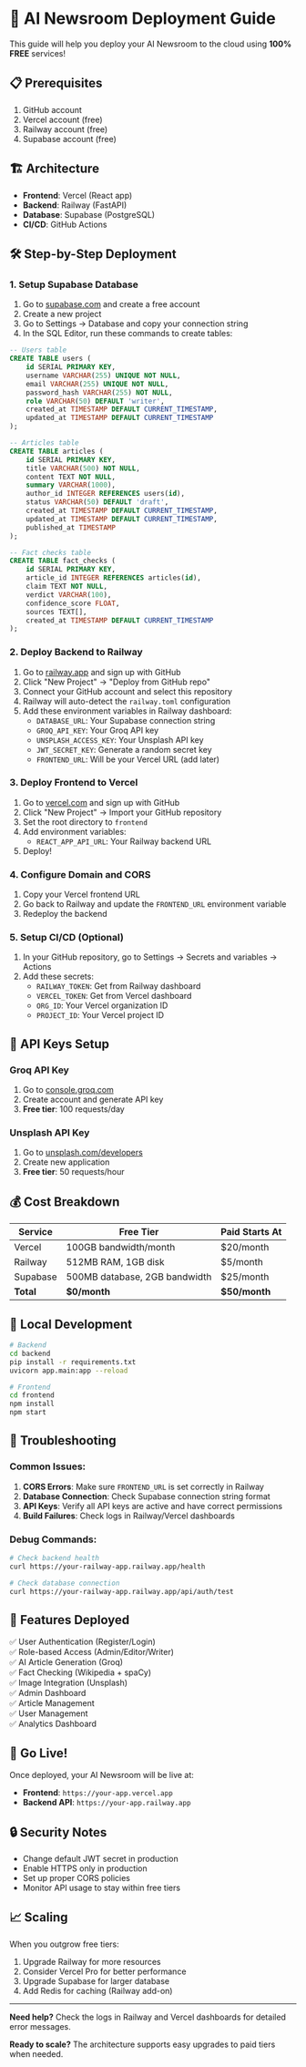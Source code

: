# 🚀 AI Newsroom Deployment Guide

This guide will help you deploy your AI Newsroom to the cloud using **100% FREE** services!

## 📋 Prerequisites

1. GitHub account
2. Vercel account (free)
3. Railway account (free)
4. Supabase account (free)

## 🏗️ Architecture

- **Frontend**: Vercel (React app)
- **Backend**: Railway (FastAPI)
- **Database**: Supabase (PostgreSQL)
- **CI/CD**: GitHub Actions

## 🛠️ Step-by-Step Deployment

### 1. Setup Supabase Database

1. Go to [supabase.com](https://supabase.com) and create a free account
2. Create a new project
3. Go to Settings → Database and copy your connection string
4. In the SQL Editor, run these commands to create tables:

```sql
-- Users table
CREATE TABLE users (
    id SERIAL PRIMARY KEY,
    username VARCHAR(255) UNIQUE NOT NULL,
    email VARCHAR(255) UNIQUE NOT NULL,
    password_hash VARCHAR(255) NOT NULL,
    role VARCHAR(50) DEFAULT 'writer',
    created_at TIMESTAMP DEFAULT CURRENT_TIMESTAMP,
    updated_at TIMESTAMP DEFAULT CURRENT_TIMESTAMP
);

-- Articles table
CREATE TABLE articles (
    id SERIAL PRIMARY KEY,
    title VARCHAR(500) NOT NULL,
    content TEXT NOT NULL,
    summary VARCHAR(1000),
    author_id INTEGER REFERENCES users(id),
    status VARCHAR(50) DEFAULT 'draft',
    created_at TIMESTAMP DEFAULT CURRENT_TIMESTAMP,
    updated_at TIMESTAMP DEFAULT CURRENT_TIMESTAMP,
    published_at TIMESTAMP
);

-- Fact checks table
CREATE TABLE fact_checks (
    id SERIAL PRIMARY KEY,
    article_id INTEGER REFERENCES articles(id),
    claim TEXT NOT NULL,
    verdict VARCHAR(100),
    confidence_score FLOAT,
    sources TEXT[],
    created_at TIMESTAMP DEFAULT CURRENT_TIMESTAMP
);
```

### 2. Deploy Backend to Railway

1. Go to [railway.app](https://railway.app) and sign up with GitHub
2. Click "New Project" → "Deploy from GitHub repo"
3. Connect your GitHub account and select this repository
4. Railway will auto-detect the `railway.toml` configuration
5. Add these environment variables in Railway dashboard:
   - `DATABASE_URL`: Your Supabase connection string
   - `GROQ_API_KEY`: Your Groq API key
   - `UNSPLASH_ACCESS_KEY`: Your Unsplash API key
   - `JWT_SECRET_KEY`: Generate a random secret key
   - `FRONTEND_URL`: Will be your Vercel URL (add later)

### 3. Deploy Frontend to Vercel

1. Go to [vercel.com](https://vercel.com) and sign up with GitHub
2. Click "New Project" → Import your GitHub repository
3. Set the root directory to `frontend`
4. Add environment variables:
   - `REACT_APP_API_URL`: Your Railway backend URL
5. Deploy!

### 4. Configure Domain and CORS

1. Copy your Vercel frontend URL
2. Go back to Railway and update the `FRONTEND_URL` environment variable
3. Redeploy the backend

### 5. Setup CI/CD (Optional)

1. In your GitHub repository, go to Settings → Secrets and variables → Actions
2. Add these secrets:
   - `RAILWAY_TOKEN`: Get from Railway dashboard
   - `VERCEL_TOKEN`: Get from Vercel dashboard
   - `ORG_ID`: Your Vercel organization ID
   - `PROJECT_ID`: Your Vercel project ID

## 🔑 API Keys Setup

### Groq API Key
1. Go to [console.groq.com](https://console.groq.com)
2. Create account and generate API key
3. **Free tier**: 100 requests/day

### Unsplash API Key
1. Go to [unsplash.com/developers](https://unsplash.com/developers)
2. Create new application
3. **Free tier**: 50 requests/hour

## 💰 Cost Breakdown

| Service | Free Tier | Paid Starts At |
|---------|-----------|----------------|
| Vercel | 100GB bandwidth/month | $20/month |
| Railway | 512MB RAM, 1GB disk | $5/month |
| Supabase | 500MB database, 2GB bandwidth | $25/month |
| **Total** | **$0/month** | **$50/month** |

## 🔧 Local Development

```bash
# Backend
cd backend
pip install -r requirements.txt
uvicorn app.main:app --reload

# Frontend  
cd frontend
npm install
npm start
```

## 🐛 Troubleshooting

### Common Issues:

1. **CORS Errors**: Make sure `FRONTEND_URL` is set correctly in Railway
2. **Database Connection**: Check Supabase connection string format
3. **API Keys**: Verify all API keys are active and have correct permissions
4. **Build Failures**: Check logs in Railway/Vercel dashboards

### Debug Commands:

```bash
# Check backend health
curl https://your-railway-app.railway.app/health

# Check database connection
curl https://your-railway-app.railway.app/api/auth/test
```

## 📱 Features Deployed

✅ User Authentication (Register/Login)  
✅ Role-based Access (Admin/Editor/Writer)  
✅ AI Article Generation (Groq)  
✅ Fact Checking (Wikipedia + spaCy)  
✅ Image Integration (Unsplash)  
✅ Admin Dashboard  
✅ Article Management  
✅ User Management  
✅ Analytics Dashboard  

## 🎉 Go Live!

Once deployed, your AI Newsroom will be live at:
- **Frontend**: `https://your-app.vercel.app`
- **Backend API**: `https://your-app.railway.app`

## 🔒 Security Notes

- Change default JWT secret in production
- Enable HTTPS only in production
- Set up proper CORS policies
- Monitor API usage to stay within free tiers

## 📈 Scaling

When you outgrow free tiers:
1. Upgrade Railway for more resources
2. Consider Vercel Pro for better performance
3. Upgrade Supabase for larger database
4. Add Redis for caching (Railway add-on)

---

**Need help?** Check the logs in Railway and Vercel dashboards for detailed error messages.

**Ready to scale?** The architecture supports easy upgrades to paid tiers when needed.
